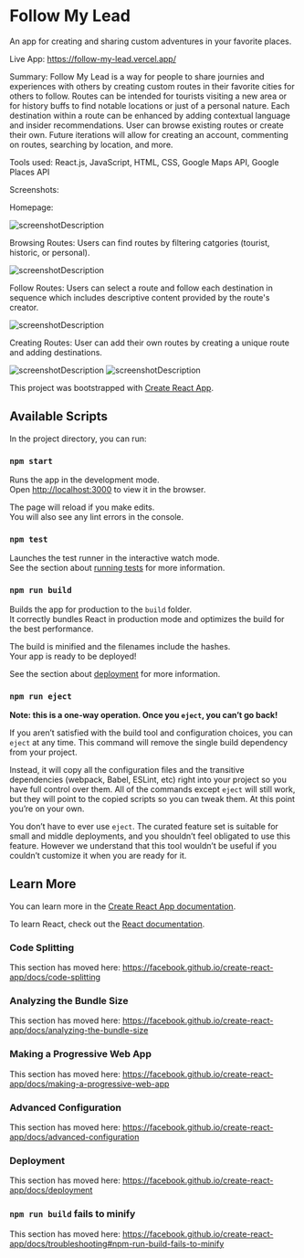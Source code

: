 # Follow My Lead
An app for creating and sharing custom adventures in your favorite places.

Live App: https://follow-my-lead.vercel.app/

Summary:
Follow My Lead is a way for people to share journies and experiences with others by creating custom routes in their favorite cities for others to follow. Routes can be intended for tourists visiting a new area or for history buffs to find notable locations or just of a personal nature.  Each destination within a route can be enhanced by adding contextual language and insider recommendations.  User can browse existing routes or create their own.
Future iterations will allow for creating an account, commenting on routes, searching by location, and more.

Tools used:
React.js, JavaScript, HTML, CSS, Google Maps API, Google Places API

Screenshots:

Homepage:

![screenshotDescription](https://user-images.githubusercontent.com/58446465/88344149-d4f47380-ccf7-11ea-8d4c-cae74147799e.png)

Browsing Routes: Users can find routes by filtering catgories (tourist, historic, or personal).

![screenshotDescription](https://user-images.githubusercontent.com/58446465/88344156-d9b92780-ccf7-11ea-98f9-801a649dc918.png)

Follow Routes: Users can select a route and follow each destination in sequence which includes descriptive content provided by the route's creator.

![screenshotDescription](https://user-images.githubusercontent.com/58446465/88344168-de7ddb80-ccf7-11ea-842e-f9a3d49aa148.png)

Creating Routes: User can add their own routes by creating a unique route and adding destinations.

![screenshotDescription](https://user-images.githubusercontent.com/58446465/88344176-e178cc00-ccf7-11ea-92a7-2865ca850151.png)
![screenshotDescription](https://user-images.githubusercontent.com/58446465/88344179-e3db2600-ccf7-11ea-978d-88432ae8f254.png)


This project was bootstrapped with [Create React App](https://github.com/facebook/create-react-app).

## Available Scripts

In the project directory, you can run:

### `npm start`

Runs the app in the development mode.<br />
Open [http://localhost:3000](http://localhost:3000) to view it in the browser.

The page will reload if you make edits.<br />
You will also see any lint errors in the console.

### `npm test`

Launches the test runner in the interactive watch mode.<br />
See the section about [running tests](https://facebook.github.io/create-react-app/docs/running-tests) for more information.

### `npm run build`

Builds the app for production to the `build` folder.<br />
It correctly bundles React in production mode and optimizes the build for the best performance.

The build is minified and the filenames include the hashes.<br />
Your app is ready to be deployed!

See the section about [deployment](https://facebook.github.io/create-react-app/docs/deployment) for more information.

### `npm run eject`

**Note: this is a one-way operation. Once you `eject`, you can’t go back!**

If you aren’t satisfied with the build tool and configuration choices, you can `eject` at any time. This command will remove the single build dependency from your project.

Instead, it will copy all the configuration files and the transitive dependencies (webpack, Babel, ESLint, etc) right into your project so you have full control over them. All of the commands except `eject` will still work, but they will point to the copied scripts so you can tweak them. At this point you’re on your own.

You don’t have to ever use `eject`. The curated feature set is suitable for small and middle deployments, and you shouldn’t feel obligated to use this feature. However we understand that this tool wouldn’t be useful if you couldn’t customize it when you are ready for it.

## Learn More

You can learn more in the [Create React App documentation](https://facebook.github.io/create-react-app/docs/getting-started).

To learn React, check out the [React documentation](https://reactjs.org/).

### Code Splitting

This section has moved here: https://facebook.github.io/create-react-app/docs/code-splitting

### Analyzing the Bundle Size

This section has moved here: https://facebook.github.io/create-react-app/docs/analyzing-the-bundle-size

### Making a Progressive Web App

This section has moved here: https://facebook.github.io/create-react-app/docs/making-a-progressive-web-app

### Advanced Configuration

This section has moved here: https://facebook.github.io/create-react-app/docs/advanced-configuration

### Deployment

This section has moved here: https://facebook.github.io/create-react-app/docs/deployment

### `npm run build` fails to minify

This section has moved here: https://facebook.github.io/create-react-app/docs/troubleshooting#npm-run-build-fails-to-minify
